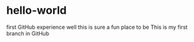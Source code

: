 # hello-world
first GitHub experience
well this is sure a fun place to be  This is my first branch in GitHub
